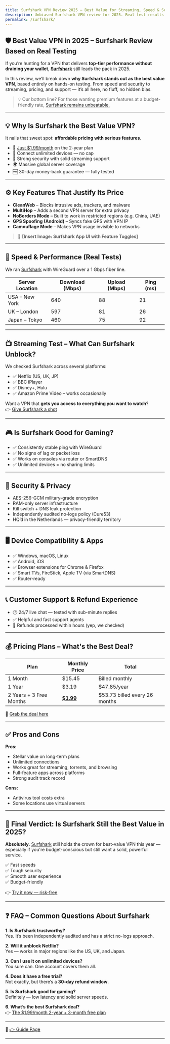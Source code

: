 ```yaml
---
title: Surfshark VPN Review 2025 – Best Value for Streaming, Speed & Security
description: Unbiased Surfshark VPN review for 2025. Real test results on speed, streaming (Netflix, Disney+), security, gaming, and pricing. Is it still worth it?
permalink: /surfshark/
---
```


## 🛡️ Best Value VPN in 2025 – Surfshark Review Based on Real Testing

If you’re hunting for a VPN that delivers **top-tier performance without draining your wallet**, [**Surfshark**](https://get.surfshark.net/aff_c?offer_id=926&aff_id=38237) still leads the pack in 2025.

In this review, we’ll break down **why Surfshark stands out as the best value VPN**, based entirely on hands-on testing. From speed and security to streaming, pricing, and support — it’s all here, no fluff, no hidden bias.

> 💡 Our bottom line? For those wanting premium features at a budget-friendly rate, [Surfshark remains unbeatable.](https://get.surfshark.net/aff_c?offer_id=926&aff_id=38237)

---

## 💡 Why Is Surfshark the Best Value VPN?

It nails that sweet spot: **affordable pricing with serious features**.

- 💸 [Just $1.99/month](https://get.surfshark.net/aff_c?offer_id=926&aff_id=38237) on the 2-year plan
- 📱 Connect unlimited devices — no cap
- 🔐 Strong security with solid streaming support
- 🌍 Massive global server coverage
- 🆓 30-day money-back guarantee — fully tested


---

## ⚙️ Key Features That Justify Its Price

- **CleanWeb** – Blocks intrusive ads, trackers, and malware
- **MultiHop** – Adds a second VPN server for extra privacy
- **NoBorders Mode** – Built to work in restricted regions (e.g. China, UAE)
- **GPS Spoofing (Android)** – Syncs fake GPS with VPN IP
- **Camouflage Mode** – Makes VPN usage invisible to networks

> 📸 **[Insert Image: Surfshark App UI with Feature Toggles]**

---

## 🚀 Speed & Performance (Real Tests)

We ran [Surfshark](https://get.surfshark.net/aff_c?offer_id=926&aff_id=38237) with WireGuard over a 1 Gbps fiber line.

| Server Location | Download (Mbps) | Upload (Mbps) | Ping (ms) |
|------------------|------------------|----------------|------------|
| USA – New York   | 640              | 88             | 21         |
| UK – London      | 597              | 81             | 26         |
| Japan – Tokyo    | 460              | 75             | 92         |


---

## 📺 Streaming Test – What Can Surfshark Unblock?

We checked Surfshark across several platforms:

- ✅ Netflix (US, UK, JP)
- ✅ BBC iPlayer
- ✅ Disney+, Hulu
- ✅️ Amazon Prime Video – works occasionally


Want a VPN that **gets you access to everything you want to watch**?  
👉 [Give Surfshark a shot](https://get.surfshark.net/aff_c?offer_id=926&aff_id=38237)

---

## 🎮 Is Surfshark Good for Gaming?

- ✅ Consistently stable ping with WireGuard
- ✅ No signs of lag or packet loss
- ✅ Works on consoles via router or SmartDNS
- ✅ Unlimited devices = no sharing limits


---

## 🔐 Security & Privacy

- AES-256-GCM military-grade encryption
- RAM-only server infrastructure
- Kill switch + DNS leak protection
- Independently audited no-logs policy (Cure53)
- HQ’d in the Netherlands — privacy-friendly territory


---

## 🖥️ Device Compatibility & Apps

- ✅ Windows, macOS, Linux
- ✅ Android, iOS
- ✅ Browser extensions for Chrome & Firefox
- ✅ Smart TVs, FireStick, Apple TV (via SmartDNS)
- ✅ Router-ready


---

## 📞 Customer Support & Refund Experience

- 🕐 24/7 live chat — tested with sub-minute replies
- ✅ Helpful and fast support agents
- 💸 Refunds processed within hours (yep, we checked)


---

## 💰 Pricing Plans – What's the Best Deal?

| Plan                    | Monthly Price                                                          | Total                         |
|-------------------------|------------------------------------------------------------------------|-------------------------------|
| 1 Month                 | $15.45                                                                 | Billed monthly                |
| 1 Year                  | $3.19                                                                  | $47.85/year                   |
| 2 Years + 3 Free Months | **[$1.99](https://get.surfshark.net/aff_c?offer_id=926&aff_id=38237)** | $53.73 billed every 26 months |

🔗 [Grab the deal here](https://get.surfshark.net/aff_c?offer_id=926&aff_id=38237)


---

## ✅ Pros and Cons

**Pros:**

- Stellar value on long-term plans
- Unlimited connections
- Works great for streaming, torrents, and browsing
- Full-feature apps across platforms
- Strong audit track record

**Cons:**

- Antivirus tool costs extra
- Some locations use virtual servers

---

## 🏁 Final Verdict: Is Surfshark Still the Best Value in 2025?

**Absolutely.** [Surfshark](https://get.surfshark.net/aff_c?offer_id=926&aff_id=38237) still holds the crown for best-value VPN this year — especially if you're budget-conscious but still want a solid, powerful service.

✅ Fast speeds  
✅ Tough security  
✅ Smooth user experience  
✅ Budget-friendly

👉 [Try it now — risk-free](https://get.surfshark.net/aff_c?offer_id=926&aff_id=38237)

---

## ❓ FAQ – Common Questions About Surfshark

**1. Is Surfshark trustworthy?**  
Yes. It’s been independently audited and has a strict no-logs approach.

**2. Will it unblock Netflix?**  
Yes — works in major regions like the US, UK, and Japan.

**3. Can I use it on unlimited devices?**  
You sure can. One account covers them all.

**4. Does it have a free trial?**  
Not exactly, but there’s a **30-day refund window**.

**5. Is Surfshark good for gaming?**  
Definitely — low latency and solid server speeds.

**6. What’s the best Surfshark deal?**  
👉 [The $1.99/month 2-year + 3-month free plan](https://get.surfshark.net/aff_c?offer_id=926&aff_id=38237)

---

📁 [👉 Guide Page](https://realvpntest.github.io/vpn-guide/)


---
